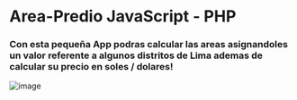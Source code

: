 # Area-Predio JavaScript - PHP
### Con esta pequeña App podras calcular las areas asignandoles un valor referente a algunos distritos de Lima ademas de calcular su precio en soles / dolares!
![image](https://user-images.githubusercontent.com/74104584/128454866-c06b0b5b-f85c-48f5-a29b-559d7451c929.png)
